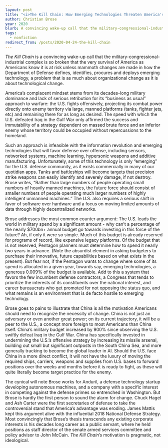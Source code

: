 ```yaml
---
layout: post
title: "<i>The Kill Chain: How Emerging Technologies Threaten America's Military Dominance</i>"
author: Christian Brose
year: 2020
blurb: A convincing wake-up call that the military-congressional-industrial complex is so broken that the very survival of America as Americans know it is at risk unless mammoth changes are made in how the Department of Defense defines, identifies, procures and deploys emerging technology, a problem that is as much about organizational change as it is about technological change
tags:
  - nonfiction
redirect_from: /posts/2020-04-24-the-kill-chain
---
```


_The Kill Chain_ is a convincing wake-up call that the military-congressional-industrial complex is so broken that the very survival of America as Americans know it is at risk unless mammoth changes are made in how the Department of Defense defines, identifies, procures and deploys emerging technology, a problem that is as much about organizational change as it is about technological change. 

America’s complacent mindset stems from its decades-long military dominance and lack of serious retribution for its “business as usual” approach to warfare: the U.S. fights offensively, projecting its combat power directly onto enemy territory via large, manned platforms (tanks, fighter jets, etc) and remaining there for as long as desired. The speed with which the U.S. defeated Iraq in the Gulf War only affirmed the success and immutability of a strategy dependent on massed brute force and an inferior enemy whose territory could be occupied without repercussions to the homeland. 

Such an approach is infeasible with the information revolution and emerging technologies that will favor defense over offense, including sensors, networked systems, machine learning, hypersonic weapons and additive manufacturing. Unfortunately, some of this technology is only “emerging” for the U.S. defense community, as it exists commercially in many of our quotidian apps. Tanks and battleships will become targets that precision strike weapons can easily identify and severely damage, if not destroy. Brose writes, “Rather than large numbers of people operating small numbers of heavily manned machines, the future force should consist of smaller numbers of people operating much larger numbers of highly intelligent unmanned machines.” The U.S. also requires a serious shift in favor of software over hardware and a focus on moving limited amounts of data through highly decentralized networks. 

Brose addresses the most common counter argument: The U.S. leads the world in military spend by a significant amount - why can’t a percentage of the nearly $700bn+ annual budget go towards investing in this force of the future? Ah, if only it were so simple. Much of this budget is already reserved for programs of record, like expensive legacy platforms. Of the budget that is not reserved, Pentagon planners must determine how to spend it nearly two years in advance. (Note the absurdist element in asking budgeters to purchase their innovative, future capabilities based on what exists in the present). But fear not, if the Pentagon wants to change where some of its spend is allocated in a given year, towards say, emerging technologies, a generous 0.009% of the budget is available. Add to this a system that favors the few incumbent defense contractors, a Congress that tends to prioritize the interests of its constituents over the national interest, and career bureaucrats who get promoted for not opposing the status quo, and what remains is an environment that is de facto hostile to emerging technology. 

Brose goes to pains to illustrate that China is all the motivation Americans should need to recognize the necessity of change. China is not just an adversary or even another great power; on its current trajectory, it will be a peer to the U.S., a concept more foreign to most Americans than China itself. China’s military budget increased by 900% since observing the U.S. swiftly defeat Iraq in the Gulf War. China has specifically invested in undermining the U.S.’s offensive strategy by increasing its missile arsenal, building out small but significant outposts in the South China Sea, and more generally tracking to become the global leader in AI. Should the U.S. face China in a more direct conflict, it will not have the luxury of moving the required ships, carriers, weapons and supplies from U.S. bases to forward positions over the weeks and months before it is ready to fight, as these will quite literally become target practice for the enemy. 

The cynical will note Brose works for Anduril, a defense technology startup developing autonomous machines, and a company with a specific interest in competing against the defense primes so entrenched in Washington. But Brose is hardly the first person to sound the alarm for change. Chuck Hagel and Ash Carter were the first secretaries of defense to take the controversial stand that America’s advantage was eroding. James Mattis kept this argument alive with the influential 2018 National Defense Strategy. Most convincingly that Brose’s thesis transcends any existing corporate interests is his decades long career as a public servant, where he held positions as staff director of the senate armed services committee and policy advisor to John McCain. _The Kill Chain_’s motivation is pragmatic, not ideological.

